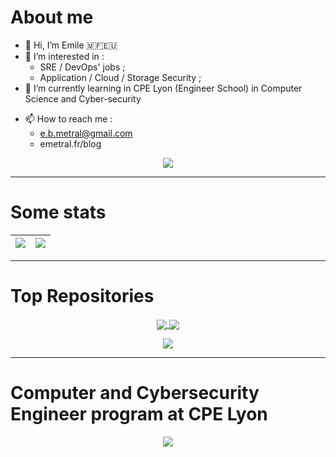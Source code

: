 # About me
- 👋 Hi, I’m Emile 🇲🇫🇪🇺
- 👀 I’m interested in :
  - SRE / DevOps' jobs ;
  - Application / Cloud / Storage Security ; 
- 🌱 I’m currently learning in CPE Lyon (Engineer School) in Computer Science and Cyber-security
<!--- - 💞️ I’m looking to collaborate on ... --->
- 📫 How to reach me :
  - e.b.metral@gmail.com
  - emetral.fr/blog

<p align="center">
<a href="https://fr.linkedin.com/in/emile-m-15494b162">
    <img align="center" src="https://icon.horse/icon/linkedin.com" />
  </a>
</p>
              
---------
# Some stats
| <a href="https://github.com/anuraghazra/github-readme-stats"><img align="center" src="https://github-readme-stats.vercel.app/api?username=EBMBA&show_icons=true&theme=vue&count_private=true&hide_border=true" /></a> | <a href="https://github.com/anuraghazra/github-readme-stats"><img align="center" src="https://github-readme-stats.vercel.app/api/top-langs/?username=EBMBA&layout=compact&theme=vue&hide_border=true"/></a> |
|-------------:|:-------------|
<!---
<p align="center">
<a href="https://github.com/anuraghazra/github-readme-stats">
  <img align="center" src="https://github-readme-stats.vercel.app/api?username=EBMBA&show_icons=true&theme=vue&count_private=true" />
</a>
</p>

<p align="center">
<a href="https://github.com/anuraghazra/github-readme-stats">
  <img align="center" src="https://github-readme-stats.vercel.app/api/top-langs/?username=EBMBA&theme=vue"/>
</a>
</p>
--->
--------------------
# Top Repositories 

<p align="center">
<a href="https://github.com/EBMBA/C.VMware_VIX.API">
  <img align="center" src="https://github-readme-stats.vercel.app/api/pin/?username=EBMBA&repo=C.VMware_VIX.API&theme=vue"/>
</a>
<a href="https://github.com/EBMBA/ADDS_UsersUnlock">
  <img align="center" src="https://github-readme-stats.vercel.app/api/pin/?username=EBMBA&repo=ADDS_UsersUnlock&theme=vue"/>
 </a>
</p>

<p align="center">
<a href="https://github.com/EBMBA/DeployTool">
  <img align="center" src="https://github-readme-stats.vercel.app/api/pin/?username=EBMBA&repo=DeployTool&theme=vue"/>
 </a>
</p>

--------------------
# Computer and Cybersecurity Engineer program at CPE Lyon
<p align="center">
<a href="https://github.com/EBMBA/Prisoner-Dilemma-Game">
  <img align="center" src="https://github-readme-stats.vercel.app/api/pin/?username=EBMBA&repo=Prisoner-Dilemma-Game&theme=vue"/>
 </a>
</p>

